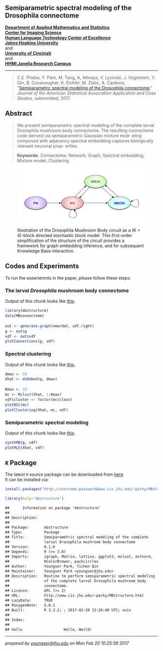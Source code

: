 


## Semiparametric spectral modeling of the Drosophila connectome
**[Department of Applied Mathematics and Statistics](http://engineering.jhu.edu/ams/)**      
**[Center for Imaging Science](http://www.cis.jhu.edu)**  
**[Human Language Technology Center of Excellence](http://hltcoe.jhu.edu)**  
**[Johns Hopkins University](http://www.jhu.edu)**  
and  
**[University of Cincinati](http://business.uc.edu)**  
and  
**[HHMI Janelia Research Campus](hhmi.org)**  

-----

> C.E. Priebe,  Y. Park, M. Tang, A, Athreya, V. Lyzinski, J. Vogelstein,
Y. Qin, B. Cocanougher, K. Eichler, M. Zlatic, A. Cardona,
"[Semiparametric spectral modeling of the Drosophila connectome](http://arxiv.org/abs/1502.03391)," _Journal of the American Statistical Association Application and Case Studies_, submmitted, 2017.


## Abstract

> We present semiparametric spectral modeling of the complete larval Drosophila mushroom body connectome. The resulting connectome code derived via semiparametric Gaussian mixture mod- eling composed with adjacency spectral embedding captures biologically relevant neuronal prop- erties.

> **Keywords**: Connectome; Network; Graph; Spectral embedding; Mixture model; Clustering

<figure>
<img src="diagram-circuit.jpg" width="700px" />
  <figcaption>Illustration of the Drosophila Mushroom Body circuit as a (K = 4)-block directed stochastic block model. This first-order simplification of the structure of the circuit provides a framework for graph embedding inference, and for subsequent Knowledge Base interaction.</figcaption>
</figure>

## Codes and Experiments

To run the experiemnts in the paper, please follow these steps:

### The larval _Drosophila_ mushroom body connectome

Output of this chunk looks like [this](sec2.html).


```r
library(mbstructure)
data(MBconnectome)

out <- generate.graph(newrdat, vdf.right)
g <- out$g
vdf <- out$vdf
plotConnections(g, vdf)
```

### Spectral clustering

Output of this chunk looks like [this](sec3.html).


```r
dmax <- 50
Xhat <- doEmbed(g, dmax)

Kmax <- 19
mc <- Mclust(Xhat, 1:Kmax)
vdf$cluster <- factor(mc$class)
plotBIC(mc)
plotClustering(Xhat, mc, vdf)
```

### Semiparametric spectral modeling

Output of this chunk looks like [this](sec4.html).


```r
synthMB(g, vdf)
plotMLE(Xhat, vdf) 
```





## `R` Package

The latest `R` source package can be downloaded from [here](http://www.cis.jhu.edu/~parky/mbstructure_0.1.0.tar.gz).  
It can be installed via:

```r
install.packages("http://username:password@www.cis.jhu.edu/~parky/MBstructure/mbstructure_0.1.0.tar.gz",type="source",method="wget")
```

```r
library(help='mbstructure')
```

```
## 		Information on package 'mbstructure'
## 
## Description:
## 
## Package:       mbstructure
## Type:          Package
## Title:         Semiparametric spectral modeling of the complete
##                larval Drosophila mushroom body connectome
## Version:       0.1.0
## Depends:       R (>= 3.0)
## Imports:       igraph, Matrix, lattice, ggplot2, mclust, mvtnorm,
##                RColorBrewer, packcircles
## Author:        Youngser Park, Yichen Qin
## Maintainer:    Youngser Park <youngser@jhu.edu>
## Description:   Routine to perform semiparametric spectral modeling
##                of the complete larval Drosophila mushroom body
##                connectome.
## License:       GPL (>= 2)
## URL:           http://www.cis.jhu.edu/~parky/MBstructure.html
## LazyData:      TRUE
## RoxygenNote:   5.0.1
## Built:         R 3.3.2; ; 2017-02-20 13:26:40 UTC; unix
## 
## Index:
## 
## hello                   Hello, World!
```

-----
*prepared by <youngser@jhu.edu> on Mon Feb 20 10:25:39 2017*
